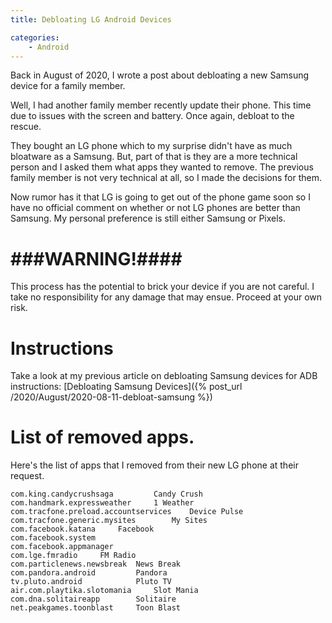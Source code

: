 ```yaml
---
title: Debloating LG Android Devices

categories:
    - Android
---
```


Back in August of 2020, I wrote a post about debloating a new Samsung device for a family member.

Well, I had another family member recently update their phone. This time due to issues with the screen and battery. Once again, debloat to the rescue.

They bought an LG phone which to my surprise didn't have as much bloatware as a Samsung. But, part of that is they are a more technical person and I asked them what apps they wanted to remove. The previous family member is not very technical at all, so I made the decisions for them.

Now rumor has it that LG is going to get out of the phone game soon so I have no official comment on whether or not LG phones are better than Samsung. My personal preference is still either Samsung or Pixels.


# ###WARNING!####

This process has the potential to brick your device if you are not careful. I take no responsibility for any damage that may ensue. Proceed at your own risk.


# Instructions
Take a look at my previous article on debloating Samsung devices for ADB instructions: [Debloating Samsung Devices]({% post_url /2020/August/2020-08-11-debloat-samsung %})

# List of removed apps.

Here's the list of apps that I removed from their new LG phone at their request.

```
com.king.candycrushsaga			Candy Crush
com.handmark.expressweather		1 Weather
com.tracfone.preload.accountservices	Device Pulse
com.tracfone.generic.mysites		My Sites
com.facebook.katana     Facebook
com.facebook.system
com.facebook.appmanager
com.lge.fmradio		FM Radio
com.particlenews.newsbreak	News Break
com.pandora.android			Pandora
tv.pluto.android			Pluto TV
air.com.playtika.slotomania		Slot Mania
com.dna.solitaireapp		Solitaire
net.peakgames.toonblast		Toon Blast
```